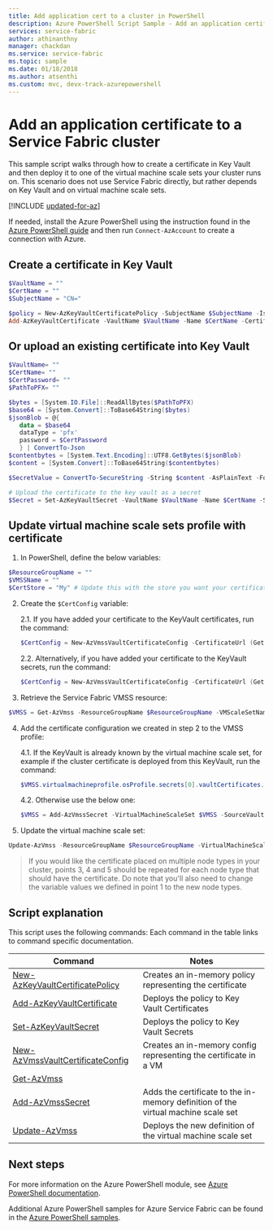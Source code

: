 ```yaml
---
title: Add application cert to a cluster in PowerShell
description: Azure PowerShell Script Sample - Add an application certificate to a Service Fabric cluster.
services: service-fabric
author: athinanthny
manager: chackdan
ms.service: service-fabric
ms.topic: sample
ms.date: 01/18/2018
ms.author: atsenthi
ms.custom: mvc, devx-track-azurepowershell
---
```


# Add an application certificate to a Service Fabric cluster

This sample script walks through how to create a certificate in Key Vault and then deploy it to one of the virtual machine scale sets your cluster runs on. This scenario does not use Service Fabric directly, but rather depends on Key Vault and on virtual machine scale sets.

[!INCLUDE [updated-for-az](../../../includes/updated-for-az.md)]

If needed, install the Azure PowerShell using the instruction found in the [Azure PowerShell guide](/powershell/azure/) and then run `Connect-AzAccount` to create a connection with Azure. 

## Create a certificate in Key Vault

```powershell
$VaultName = ""
$CertName = ""
$SubjectName = "CN="

$policy = New-AzKeyVaultCertificatePolicy -SubjectName $SubjectName -IssuerName Self -ValidityInMonths 12
Add-AzKeyVaultCertificate -VaultName $VaultName -Name $CertName -CertificatePolicy $policy
```

## Or upload an existing certificate into Key Vault

```powershell
$VaultName= ""
$CertName= ""
$CertPassword= ""
$PathToPFX= ""

$bytes = [System.IO.File]::ReadAllBytes($PathToPFX)
$base64 = [System.Convert]::ToBase64String($bytes)
$jsonBlob = @{
   data = $base64
   dataType = 'pfx'
   password = $CertPassword
   } | ConvertTo-Json
$contentbytes = [System.Text.Encoding]::UTF8.GetBytes($jsonBlob)
$content = [System.Convert]::ToBase64String($contentbytes)

$SecretValue = ConvertTo-SecureString -String $content -AsPlainText -Force

# Upload the certificate to the key vault as a secret
$Secret = Set-AzKeyVaultSecret -VaultName $VaultName -Name $CertName -SecretValue $SecretValue

```

## Update virtual machine scale sets profile with certificate

1. In PowerShell, define the below variables:
```powershell
$ResourceGroupName = ""
$VMSSName = ""
$CertStore = "My" # Update this with the store you want your certificate placed in, this is LocalMachine\My
```

2. Create the `$CertConfig` variable:

   2.1. If you have added your certificate to the KeyVault certificates, run the command:
   ```powershell
   $CertConfig = New-AzVmssVaultCertificateConfig -CertificateUrl (Get-AzKeyVaultCertificate -VaultName $VaultName -Name $CertName).SecretId -CertificateStore $CertStore
   ```
   2.2. Alternatively, if you have added your certificate to the KeyVault secrets, run the command:
   ```powershell
   $CertConfig = New-AzVmssVaultCertificateConfig -CertificateUrl (Get-AzKeyVaultSecret -VaultName $VaultName -Name $CertName).Id -CertificateStore $CertStore
   ```

3. Retrieve the Service Fabric VMSS resource:
```powershell
$VMSS = Get-AzVmss -ResourceGroupName $ResourceGroupName -VMScaleSetName $VMSSName
```

4. Add the certificate configuration we created in step 2 to the VMSS profile:
   
   4.1. If the KeyVault is already known by the virtual machine scale set, for example if the cluster certificate is deployed from this KeyVault, run the command: 
   ```powershell
   $VMSS.virtualmachineprofile.osProfile.secrets[0].vaultCertificates.Add($CertConfig)
   ```
   4.2. Otherwise use the below one:
   ```powershell
   $VMSS = Add-AzVmssSecret -VirtualMachineScaleSet $VMSS -SourceVaultId (Get-AzKeyVault -VaultName $VaultName).ResourceId  -VaultCertificate $CertConfig
   ```
5. Update the virtual machine scale set:
```powershell
Update-AzVmss -ResourceGroupName $ResourceGroupName -VirtualMachineScaleSet $VMSS -VMScaleSetName $VMSSName
```

> If you would like the certificate placed on multiple node types in your cluster, points 3, 4 and 5 should be repeated for each node type that should have the certificate. Do note that you'll also need to change the variable values we defined in point 1 to the new node types.

## Script explanation

This script uses the following commands: Each command in the table links to command specific documentation.

| Command | Notes |
|---|---|
| [New-AzKeyVaultCertificatePolicy](/powershell/module/az.keyvault/New-AzKeyVaultCertificatePolicy) | Creates an in-memory policy representing the certificate |
| [Add-AzKeyVaultCertificate](/powershell/module/az.keyvault/Add-AzKeyVaultCertificate)| Deploys the policy to Key Vault Certificates |
| [Set-AzKeyVaultSecret](/powershell/module/az.keyvault/Set-AzKeyVaultSecret)| Deploys the policy to Key Vault Secrets |
| [New-AzVmssVaultCertificateConfig](/powershell/module/az.compute/New-AzVmssVaultCertificateConfig) | Creates an in-memory config representing the certificate in a VM |
| [Get-AzVmss](/powershell/module/az.compute/Get-AzVmss) |  |
| [Add-AzVmssSecret](/powershell/module/az.compute/Add-AzVmssSecret) | Adds the certificate to the in-memory definition of the virtual machine scale set |
| [Update-AzVmss](/powershell/module/az.compute/Update-AzVmss) | Deploys the new definition of the virtual machine scale set |

## Next steps

For more information on the Azure PowerShell module, see [Azure PowerShell documentation](/powershell/azure/).

Additional Azure PowerShell samples for Azure Service Fabric can be found in the [Azure PowerShell samples](../service-fabric-powershell-samples.md).
